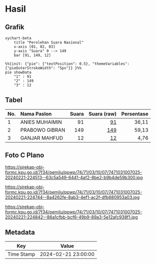 # Hasil

## Grafik

```mermaid
xychart-beta
    title "Perolehan Suara Nasional"
    x-axis [01, 02, 03]
    y-axis "Suara" 0 --> 149
    bar [91, 149, 12]
```

```mermaid
%%{init: {"pie": {"textPosition": 0.5}, "themeVariables": {"pieOuterStrokeWidth": "5px"}} }%%
pie showData
    "1" : 91
    "2" : 149
    "3" : 12
```

## Tabel

| No. | Nama Paslon    | Suara | Suara (raw) | Persentase |
|:--- |:-------------- | -----:| -----------:| ----------:|
| 1   | ANIES MUHAIMIN | 91    | [91][p-1]   | 36,11      |
| 2   | PRABOWO GIBRAN | 149   | [149][p-2]  | 59,13      |
| 3   | GANJAR MAHFUD  | 12    | [12][p-3]   | 4,76       |


[p-1]: https://github.com/gigit-pemilu/pemilu-2024/blob/main/pilpres/hitung-suara/sub/74-sulawesi-tenggara/sub/71-kota-kendari/sub/03-baruga/sub/1007-watubangga/sub/025-tps/sub/paslon-1.txt
[p-2]: https://github.com/gigit-pemilu/pemilu-2024/blob/main/pilpres/hitung-suara/sub/74-sulawesi-tenggara/sub/71-kota-kendari/sub/03-baruga/sub/1007-watubangga/sub/025-tps/sub/paslon-2.txt
[p-3]: https://github.com/gigit-pemilu/pemilu-2024/blob/main/pilpres/hitung-suara/sub/74-sulawesi-tenggara/sub/71-kota-kendari/sub/03-baruga/sub/1007-watubangga/sub/025-tps/sub/paslon-3.txt

## Foto C Plano

https://sirekap-obj-formc.kpu.go.id/7f34/pemilu/ppwp/74/71/03/10/07/7471031007025-20240221-224513--63c5a549-6441-4af2-8be2-b9b4de59b300.jpg

https://sirekap-obj-formc.kpu.go.id/7f34/pemilu/ppwp/74/71/03/10/07/7471031007025-20240221-224744--8a4262fe-8ab3-4ef1-ac2f-dfb680953a03.jpg

https://sirekap-obj-formc.kpu.go.id/7f34/pemilu/ppwp/74/71/03/10/07/7471031007025-20240221-224842--86a1cfbb-bcf6-49b9-89a3-5e12afc938f1.jpg


## Metadata

| Key        | Value               |
| ---------- | ------------------- |
| Time Stamp | 2024-02-21 23:00:00 |



